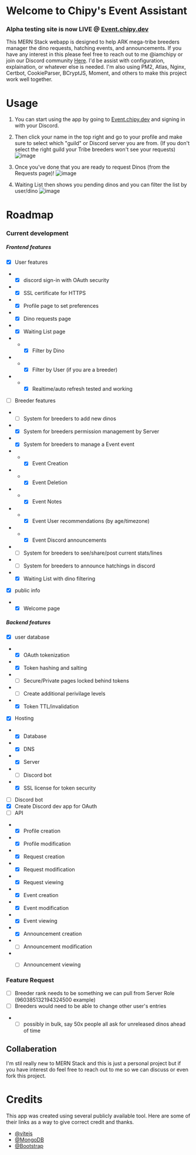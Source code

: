 # Welcome to Chipy's Event Assistant
### Alpha testing site is now LIVE @ [Event.chipy.dev](https://Event.chipy.dev)

This MERN Stack webapp is designed to help ARK mega-tribe breeders manager the dino requests, hatching events, and announcements. If you have any interest in this please feel free to reach out to me @iamchipy or join our Discord community [Here](https://discord.gg/jvYkSRq). I'd be assist with configuration, explaination, or whatever else is needed. I'm also using PM2, Atlas, Nginx, Certbot, CookieParser, BCryptJS, Moment, and others to make this project work well together.

# Usage

1. You can start using the app by going to [Event.chipy.dev](https://Event.chipy.dev) and signing in with your Discord. 
2. Then click your name in the top right and go to your profile and make sure to select which "guild" or Discord server you are from. (If you don't select the right guild your Tribe breeders won't see your requests)
![image](https://github.com/iamchipy/chipys-Event-manager/assets/1663877/49ac4ec3-fb9f-4b8c-a301-d1ab4bf2bcb2)

3. Once you've done that you are ready to request Dinos (from the Requests page)!
![image](https://github.com/iamchipy/chipys-Event-manager/assets/1663877/0ee2b50d-56d8-4ef8-a684-6fd8d8c79e00)
4. Waiting List then shows you pending dinos and you can filter the list by user/dino
![image](https://github.com/iamchipy/chipys-Event-manager/assets/1663877/f4d083c3-ab49-496b-a36f-0d545f3e552b)
 

# Roadmap

### Current development

##### Frontend features
- [X] User features
- - [X] discord sign-in with OAuth security
- - [X] SSL certificate for HTTPS
- - [X] Profile page to set preferences
- - [X] Dino requests page
- - [X] Waiting List page
- - - [X] Filter by Dino
- - - [X] Filter by User (if you are a breeder)
- - - [X] Realtime/auto refresh tested and working
- [ ] Breeder features
- - [ ] System for breeders to add new dinos
- - [X] System for breeders permission management by Server
- - [X] System for breeders to manage a Event event
- - - [X] Event Creation
- - - [X] Event Deletion
- - - [X] Event Notes
- - - [X] Event User recommendations (by age/timezone)
- - - [X] Event Discord announcements
- - [ ] System for breeders to see/share/post current stats/lines
- - [ ] System for breeders to announce hatchings in discord
- - [X] Waiting List with dino filtering
- [X] public info
- - [X] Welcome page

##### Backend features
- [X] user database
- - [X] OAuth tokenization
- - [X] Token hashing and salting
- - [ ] Secure/Private pages locked behind tokens
- - [ ] Create additional perivilage levels
- - [X] Token TTL/invalidation
- [X] Hosting
- - [X] Database
- - [X] DNS
- - [X] Server
- - [ ] Discord bot
- - [X] SSL license for token security 
- [ ] Discord bot
- [X] Create Discord dev app for OAuth
- [ ] API
- - [X] Profile creation
- - [X] Profile modification
- - [X] Request creation
- - [X] Request modification
- - [X] Request viewing
- - [X] Event creation
- - [X] Event modification
- - [X] Event viewing
- - [X] Announcement creation
- - [ ] Announcement modification
- - [ ] Announcement viewing


### Feature Request
- [ ] Breeder rank needs to be something we can pull from Server Role (960385132194324500 example)
- [ ] Breeders would need to be able to change other user's entries
- - [ ] possibly in bulk, say 50x people all ask for unreleased dinos ahead of time

## Collaberation

I'm stil really new to MERN Stack and this is just a personal project but if you have interest do feel free to reach out to me so we can discuss or even fork this project.

# Credits

This app was created using several publicly available tool. Here are some of their links as a way to give correct credit and thanks.

- [@vitejs](https://github.com/vitejs/vite-plugin-react/tree/main)
- [@MongoDB](https://cloud.mongodb.com)
- [@Bootstrap](https://getbootstrap.com)
